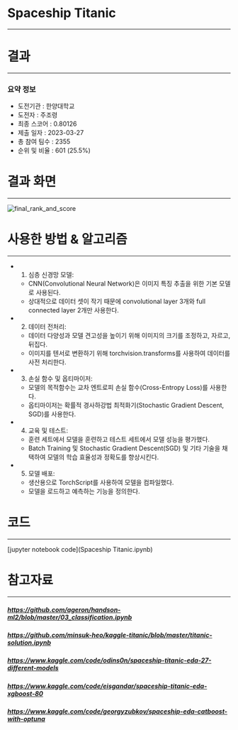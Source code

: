 # Spaceship Titanic
---
# 결과
---
### 요약 정보
* 도전기관 : 한양대학교
* 도전자 : 주조령
* 최종 스코어 : 0.80126
* 제출 일자 : 2023-03-27
* 총 참여 팀수 : 2355
* 순위 및 비율 : 601 (25.5%)

# 결과 화면
---
![final_rank_and_score](./img/Leaderboard_Score.JPG)

# 사용한 방법 & 알고리즘
---
* 1. 심층 신경망 모델:
    - CNN(Convolutional Neural Network)은 이미지 특징 추출을 위한 기본 모델로 사용된다.
    - 상대적으로 데이터 셋이 작기 때문에 convolutional layer 3개와 full connected layer 2개만 사용한다.

* 2. 데이터 전처리:
    - 데이터 다양성과 모델 견고성을 높이기 위해 이미지의 크기를 조정하고, 자르고, 뒤집다.
    - 이미지를 텐서로 변환하기 위해 torchvision.transforms를 사용하여 데이터를 사전 처리한다.

* 3. 손실 함수 및 옵티마이저:
    - 모델의 목적함수는 교차 엔트로피 손실 함수(Cross-Entropy Loss)를 사용한다.
    - 옵티마이저는 확률적 경사하강법 최적화기(Stochastic Gradient Descent, SGD)를 사용한다.

* 4. 교육 및 테스트:
    - 훈련 세트에서 모델을 훈련하고 테스트 세트에서 모델 성능을 평가했다.
    - Batch Training 및 Stochastic Gradient Descent(SGD) 및 기타 기술을 채택하여 모델의 학습 효율성과 정확도를 향상시킨다.

* 5. 모델 배포:
    - 생산용으로 TorchScript를 사용하여 모델을 컴파일했다.
    - 모델을 로드하고 예측하는 기능을 정의한다.

# 코드
---
[jupyter notebook code](Spaceship Titanic.ipynb)

# 참고자료
---
##### https://github.com/ageron/handson-ml2/blob/master/03_classification.ipynb
##### https://github.com/minsuk-heo/kaggle-titanic/blob/master/titanic-solution.ipynb
##### https://www.kaggle.com/code/odins0n/spaceship-titanic-eda-27-different-models
##### https://www.kaggle.com/code/eisgandar/spaceship-titanic-eda-xgboost-80
##### https://www.kaggle.com/code/georgyzubkov/spaceship-eda-catboost-with-optuna
```python

```